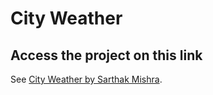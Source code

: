 # City Weather

## Access the project on this link

See [City Weather by Sarthak Mishra](https://current-city-weather.netlify.app/).
